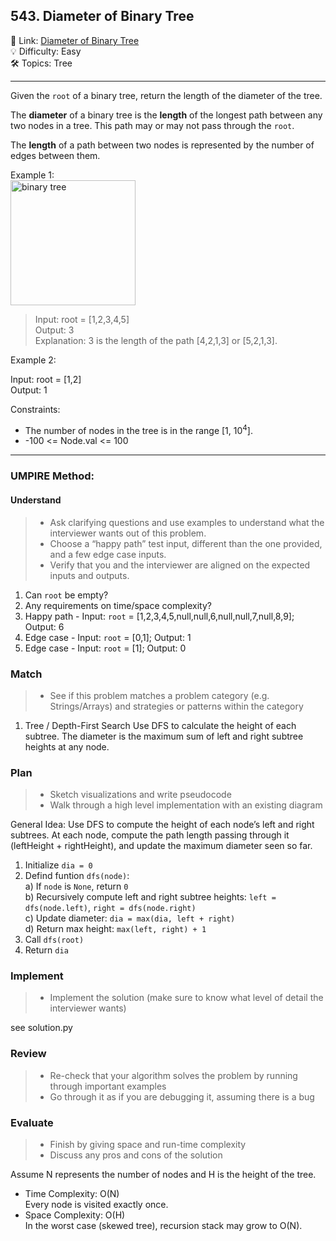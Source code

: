 ## 543. Diameter of Binary Tree
🔗 Link: [Diameter of Binary Tree](https://leetcode.com/problems/diameter-of-binary-tree/description/)<br>
💡 Difficulty: Easy<br>
🛠️ Topics: Tree<br>

<hr>

Given the `root` of a binary tree, return the length of the diameter of the tree.<br>

The **diameter** of a binary tree is the **length** of the longest path between any two nodes in a tree. This path may or may not pass through the `root`.<br>

The **length** of a path between two nodes is represented by the number of edges between them.<br>


Example 1:<br>
<img src="https://github.com/user-attachments/assets/c9458b2e-3625-4605-af88-a200905f90b9" alt="binary tree" width="200" />

>Input: root = [1,2,3,4,5]<br>
Output: 3<br>
Explanation: 3 is the length of the path [4,2,1,3] or [5,2,1,3].<br>


Example 2:<br>

Input: root = [1,2]<br>
Output: 1<br>


Constraints:<br>

- The number of nodes in the tree is in the range [1, 10<sup>4</sup>].
- -100 <= Node.val <= 100

<hr>

### UMPIRE Method:
#### Understand

> - Ask clarifying questions and use examples to understand what the interviewer wants out of this problem.
> - Choose a “happy path” test input, different than the one provided, and a few edge case inputs. 
> - Verify that you and the interviewer are aligned on the expected inputs and outputs.
1. Can `root` be empty?<br>
2. Any requirements on time/space complexity?<br>
3. Happy path - Input: `root` = [1,2,3,4,5,null,null,6,null,null,7,null,8,9]; Output: 6
4. Edge case - Input: `root` = [0,1]; Output: 1
5. Edge case - Input: `root` = [1]; Output: 0

### Match
> - See if this problem matches a problem category (e.g. Strings/Arrays) and strategies or patterns within the category
1. Tree / Depth-First Search
   Use DFS to calculate the height of each subtree. The diameter is the maximum sum of left and right subtree heights at any node.<br>
   
### Plan
> - Sketch visualizations and write pseudocode
> - Walk through a high level implementation with an existing diagram

General Idea: Use DFS to compute the height of each node’s left and right subtrees. At each node, compute the path length passing through it (leftHeight + rightHeight), and update the maximum diameter seen so far.

1) Initialize `dia = 0`
2) Defind funtion `dfs(node)`:<br>
   a) If `node` is `None`, return `0`<br>
   b) Recursively compute left and right subtree heights: 
      `left = dfs(node.left)`, `right = dfs(node.right)`<br>
   c) Update diameter: `dia = max(dia, left + right)`<br>
   d) Return max height: `max(left, right) + 1`<br>
3) Call `dfs(root)`
4) Return `dia`
    
### Implement
> - Implement the solution (make sure to know what level of detail the interviewer wants)

see solution.py

### Review
> - Re-check that your algorithm solves the problem by running through important examples
> - Go through it as if you are debugging it, assuming there is a bug
### Evaluate
> - Finish by giving space and run-time complexity
> - Discuss any pros and cons of the solution

Assume N represents the number of nodes and H is the height of the tree.

- Time Complexity: O(N)<br>
  Every node is visited exactly once.<br>
- Space Complexity: O(H)<br>
  In the worst case (skewed tree), recursion stack may grow to O(N).

